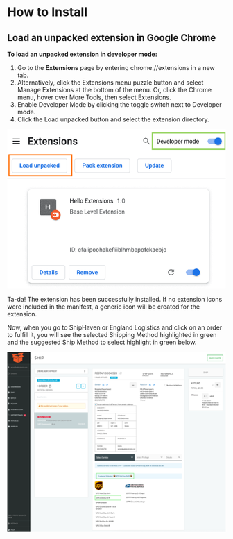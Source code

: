 # How to Install
## Load an unpacked extension in Google Chrome

**To load an unpacked extension in developer mode:**

1. Go to the **Extensions** page by entering chrome://extensions in a new tab.
2. Alternatively, click the Extensions menu puzzle button and select Manage Extensions at the bottom of the menu.
Or, click the Chrome menu, hover over More Tools, then select Extensions.
3. Enable Developer Mode by clicking the toggle switch next to Developer mode.
4. Click the Load unpacked button and select the extension directory.

![Extensions page (chrome://extensions)](readme-images/load_unpacked_extension.png "Extensions page (chrome://extensions)")

Ta-da! The extension has been successfully installed. If no extension icons were included in the manifest, a generic icon will be created for the extension. 

Now, when you go to ShipHaven or England Logistics and click on an order to fulfill it, you will see the selected Shipping Method highlighted in green and the suggested Ship Method to select highlight in green below.

![ShipHaven](readme-images/ship_haven_extension.png "ShipHaven")
